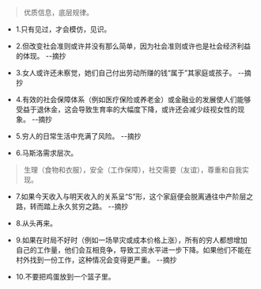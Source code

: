 >优质信息，底层规律。

- 1.只有见过，才会模仿，见识。

- 2.但改变社会准则或许并没有那么简单，因为社会准则或许也是社会经济利益的体现。 --摘抄

- 3.女人或许还未察觉，她们自己付出劳动所赚的钱“属于”其家庭或孩子。 --摘抄

- 4.有效的社会保障体系（例如医疗保险或养老金）或金融业的发展使人们能够受益于退休金，这会导致生育率的大幅度下降，或许还会减少歧视女性的现象。 --摘抄

- 5.穷人的日常生活中充满了风险。 --摘抄

- 6.马斯洛需求层次。

>生理（食物和衣服），安全（工作保障），社交需要（友谊），尊重和自我实现。 

- 7.如果今天收入与明天收入的关系呈“S”形，这个家庭便会脱离通往中产阶层之路，转而踏上永久贫穷之路。 --摘抄

- 8.从头再来。

- 9.如果在时局不好时（例如一场旱灾或成本价格上涨），所有的穷人都想增加自己的工作量，他们会互相竞争，导致工资水平进一步下降。如果他们不能在村外找到一份工作，这种情况会变得更严重。 --摘抄

- 10.不要把鸡蛋放到一个篮子里。
